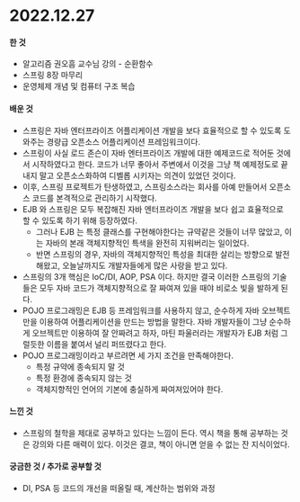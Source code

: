 # 2022.12.27

#### 한 것

* 알고리즘 권오흠 교수님 강의 - 순환함수
* 스프링 8장 마무리
* 운영체제 개념 및 컴퓨터 구조 복습

#### 배운 것

* 스프링은 자바 엔터프라이즈 어플리케이션 개발을 보다 효율적으로 할 수 있도록 도와주는 경량급 오픈소스 어플리케이션 프레임워크이다.
* 스프링이 사실 로드 존슨이 자바 엔터프라이즈 개발에 대한 예제코드로 적어둔 것에서 시작하였다고 한다. 코드가 너무 좋아서 주변에서 이것을 그냥 책 예제정도로 끝내지 말고 오픈소스화하여 디벨롭 시키자는 의견이 있었던 것이다.
* 이후, 스프링 프로젝트가 탄생하였고, 스프링소스라는 회사를 아예 만들어서 오픈소스 코드를 본격적으로 관리하기 시작했다.
* EJB 와 스프링은 모두 복잡해진 자바 엔터프라이즈 개발을 보다 쉽고 효율적으로 할 수 있도록 하기 위해 등장하였다.
  * 그러나 EJB 는 특정 클래스를 구현해야한다는 규약같은 것들이 너무 많았고, 이는 자바의 본래 객체지향적인 특색을 완전히 지워버리는 일이었다.
  * 반면 스프링의 경우, 자바의 객체지향적인 특성을 최대한 살리는 방향으로 발전해왔고, 오늘날까지도 개발자들에게 많은 사랑을 받고 있다.
* 스프링의 3개 핵심은 IoC/DI, AOP, PSA 이다. 하지만 결국 이러한 스프링의 기술들은 모두 자바 코드가 객체지향적으로 잘 짜여져 있을 때야 비로소 빛을 발하게 된다.
* POJO 프로그래밍은 EJB 등 프레임워크를 사용하지 않고, 순수하게 자바 오브젝트만을 이용하여 어플리케이션을 만드는 방법을 말한다. 자바 개발자들이 그냥 순수하게 오브젝트만 이용하여 잘 안짜려고 하자, 마틴 파울러라는 개발자가 EJB 처럼 그럴듯한 이름을 붙여서 널리 퍼뜨렸다고 한다.
* POJO 프로그래밍이라고 부르려면 세 가지 조건을 만족해야한다.
  * 특정 규약에 종속되지 말 것
  * 특정 환경에 종속되지 않는 것
  * 객체지향적인 언어의 기본에 충실하게 짜여져있어야 한다.

#### 느낀 것

* 스프링의 철학을 제대로 공부하고 있다는 느낌이 든다. 역시 책을 통해 공부하는 것은 강의와 다른 매력이 있다. 이것은 결코, 책이 아니면 얻을 수 없는 잔 지식이었다.

#### 궁금한 것 / 추가로 공부할 것

* DI, PSA 등 코드의 개선을 떠올릴 때, 계산하는 범위와 과정
